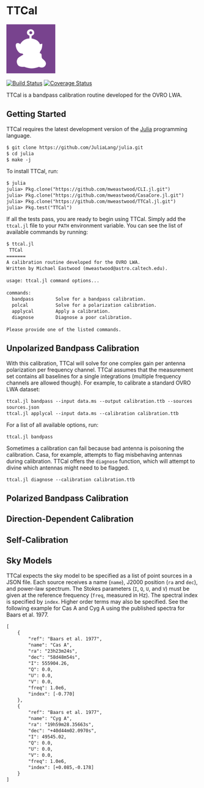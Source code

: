 # TTCal
![TTCal](ttcal.png)

[![Build Status](https://travis-ci.org/mweastwood/TTCal.jl.svg?branch=master)](https://travis-ci.org/mweastwood/TTCal.jl)
[![Coverage Status](https://coveralls.io/repos/mweastwood/TTCal.jl/badge.svg?branch=master)](https://coveralls.io/r/mweastwood/TTCal.jl?branch=master)

TTCal is a bandpass calibration routine developed for the OVRO LWA.

## Getting Started

TTCal requires the latest development version of the [Julia](http://julialang.org/) programming language.
```
$ git clone https://github.com/JuliaLang/julia.git
$ cd julia
$ make -j
```

To install TTCal, run:
```
$ julia
julia> Pkg.clone("https://github.com/mweastwood/CLI.jl.git")
julia> Pkg.clone("https://github.com/mweastwood/CasaCore.jl.git")
julia> Pkg.clone("https://github.com/mweastwood/TTCal.jl.git")
julia> Pkg.test("TTCal")
```
If all the tests pass, you are ready to begin using TTCal.
Simply add the `ttcal.jl` file to your `PATH` environment variable.
You can see the list of available commands by running:

```
$ ttcal.jl 
 TTCal
=======
A calibration routine developed for the OVRO LWA.
Written by Michael Eastwood (mweastwood@astro.caltech.edu).

usage: ttcal.jl command options...

commands:
  bandpass        Solve for a bandpass calibration.
  polcal          Solve for a polarization calibration.
  applycal        Apply a calibration.
  diagnose        Diagnose a poor calibration.

Please provide one of the listed commands.
```

## Unpolarized Bandpass Calibration

With this calibration, TTCal will solve for one complex gain per antenna polarization
per frequency channel. TTCal assumes that the measurement set contains all baselines
for a single integrations (multiple frequency channels are allowed though).
For example, to calibrate a standard OVRO LWA dataset:
```
ttcal.jl bandpass --input data.ms --output calibration.ttb --sources sources.json
ttcal.jl applycal --input data.ms --calibration calibration.ttb
```
For a list of all available options, run:
```
ttcal.jl bandpass
```

Sometimes a calibration can fail because bad antenna is poisoning the calibration.
Casa, for example, attempts to flag misbehaving antennas during calibration.
TTCal offers the `diagnose` function, which will attempt to divine which antennas
might need to be flagged.
```
ttcal.jl diagnose --calibration calibration.ttb
```

## Polarized Bandpass Calibration
## Direction-Dependent Calibration
## Self-Calibration

## Sky Models

TTCal expects the sky model to be specified as a list of point sources in a JSON file.
Each source receives a name (`name`), J2000 position (`ra` and `dec`), and power-law spectrum.
The Stokes parameters (`I`, `Q`, `U`, and `V`) must be given at the reference frequency
(`freq`, measured in Hz). The spectral index is specified by `index`. Higher order terms
may also be specified. See the following example for Cas A and Cyg A using the published
spectra for Baars et al. 1977.

```
[
    {
        "ref": "Baars et al. 1977",
        "name": "Cas A",
        "ra": "23h23m24s",
        "dec": "58d48m54s",
        "I": 555904.26,
        "Q": 0.0,
        "U": 0.0,
        "V": 0.0,
        "freq": 1.0e6,
        "index": [-0.770]
    },
    {
        "ref": "Baars et al. 1977",
        "name": "Cyg A",
        "ra": "19h59m28.35663s",
        "dec": "+40d44m02.0970s",
        "I": 49545.02,
        "Q": 0.0,
        "U": 0.0,
        "V": 0.0,
        "freq": 1.0e6,
        "index": [+0.085,-0.178]
    }
]
```

